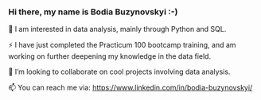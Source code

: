 ### Hi there, my name is Bodia Buzynovskyi :-)

🌱 I am interested in data analysis, mainly through Python and SQL.

⚡ I have just completed the Practicum 100 bootcamp training, and am working on further deepening my knowledge in the data field.

👯 I’m looking to collaborate on cool projects involving data analysis.

📫 You can reach me via: https://www.linkedin.com/in/bodia-buzynovskyi/

<!--
**buzynovskyi/buzynovskyi** is a ✨ _special_ ✨ repository because its `README.md` (this file) appears on your GitHub profile.

Here are some ideas to get you started:

- 🔭 I’m currently working on ...
- 🌱 I’m currently learning ...
- 👯 I’m looking to collaborate on ...
- 🤔 I’m looking for help with ...
- 💬 Ask me about ...
- 📫 How to reach me: ...
- 😄 Pronouns: ...
- ⚡ Fun fact: ...
-->
